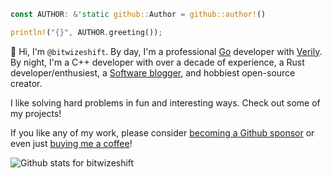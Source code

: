 ```rust
const AUTHOR: &'static github::Author = github::author!()

println!("{}", AUTHOR.greeting());
```

👋 Hi, I'm `@bitwizeshift`. By day, I'm a professional [Go] developer with [Verily].
By night, I'm a C++ developer with over a decade of experience, a Rust developer/enthusiest, a [Software blogger][blog], and hobbiest open-source creator. 

I like solving hard problems in fun and interesting ways. Check out some of my projects!

If you like any of my work, please consider [becoming a Github sponsor][sponsor] or even just [buying me a coffee][coffee]! 

![Github stats for bitwizeshift][github_stats]

[Go]: https://go.dev/
[Verily]: https://verily.com/
[blog]: https://bitwizeshift.github.io
[sponsor]: https://github.com/sponsors/bitwizeshift
[coffee]: https://www.buymeacoffee.com/dsq3XCcBE
[github_stats]: https://github-readme-stats.vercel.app/api?username=bitwizeshift&show_icons=true&theme=dark&include_all_commits=true
